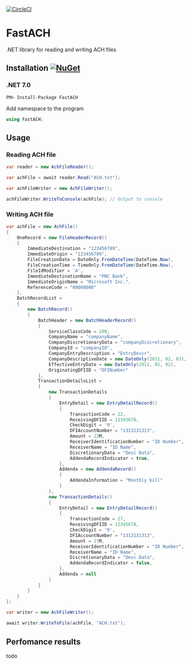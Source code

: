[![CircleCI](https://dl.circleci.com/status-badge/img/circleci/WCT5H9fXuyQcpJQ1Sfb13U/BoxnGAvKKRXYvq1VrtDyaF/tree/master.svg?style=shield&circle-token=253f4e8ac4b2923770cf508b09a77ce98e8ff63e)](https://dl.circleci.com/status-badge/redirect/circleci/WCT5H9fXuyQcpJQ1Sfb13U/BoxnGAvKKRXYvq1VrtDyaF/tree/master)

# FastACH
.NET library for reading and writing ACH files

## Installation [![NuGet](https://img.shields.io/nuget/v/FastACH.svg)](https://www.nuget.org/packages/FastACH/)

### .NET 7.0
	PM> Install-Package FastACH

Add namespace to the program

``` csharp
using FastACH;
```

## Usage

### Reading ACH file
``` csharp
var reader = new AchFileReader();

var achFile = await reader.Read("ACH.txt");

var achFileWriter = new AchFileWriter();

achFileWriter.WriteToConsole(achFile); // Output to console
```

### Writing ACH file
``` csharp
var achFile = new AchFile()
{
    OneRecord = new FileHeaderRecord()
    {
        ImmediateDestination = "123456789",
        ImmediateOrigin = "123456789",
        FileCreationDate = DateOnly.FromDateTime(DateTime.Now),
        FileCreationTime = TimeOnly.FromDateTime(DateTime.Now),
        FileIdModifier = 'A',
        ImmediateDestinationName = "PNC Bank",
        ImmediateOriginName = "Microsoft Inc.",
        ReferenceCode = "00000000"
    },
    BatchRecordList =
    {
        new BatchRecord()
        {
            BatchHeader = new BatchHeaderRecord()
            {
                ServiceClassCode = 200,
                CompanyName = "companyName",
                CompanyDiscretionaryData = "companyDiscretionary",
                CompanyId = "companyID",
                CompanyEntryDescription = "EntryDescr",
                CompanyDescriptiveDate = new DateOnly(2011, 02, 03),
                EffectiveEntryDate = new DateOnly(2011, 01, 02),
                OriginatingDFIID = "DFINumber"
            },
            TransactionDetailsList =
            {
                new TransactionDetails
                {
                    EntryDetail = new EntryDetailRecord()
                    {
                        TransactionCode = 22,
                        ReceivingDFIID = 12345678,
                        CheckDigit = '9',
                        DFIAccountNumber = "1313131313",
                        Amount = 22M,
                        ReceiverIdentificationNumber = "ID Number",
                        ReceiverName = "ID Name",
                        DiscretionaryData = "Desc Data",
                        AddendaRecordIndicator = true,
                    },
                    Addenda = new AddendaRecord()
                    {
                        AddendaInformation = "Monthly bill"
                    }
                },
                new TransactionDetails()
                {
                    EntryDetail = new EntryDetailRecord()
                    {
                        TransactionCode = 27,
                        ReceivingDFIID = 12345678,
                        CheckDigit = '9',
                        DFIAccountNumber = "1313131313",
                        Amount = 27M,
                        ReceiverIdentificationNumber = "ID Number",
                        ReceiverName = "ID Name",
                        DiscretionaryData = "Desc Data",
                        AddendaRecordIndicator = false,
                    },
                    Addenda = null
                }
            }
        }
    }
};

var writer = new AchFileWriter();

await writer.WriteToFile(achFile, "ACH.txt");
```

## Perfomance results
todo